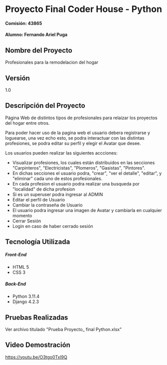 # Proyecto Final Coder House - Python
#### Comisión: 43865
#### Alumno: Fernando Ariel Puga

## Nombre del Proyecto

Profesionales para la remodelacion del hogar

## Versión
1.0

## Descripción del Proyecto

Página Web de distintos tipos de profesionales para relaizar los proyectos del hogar entre otros.

Para poder hacer uso de la pagina web el usuario debera registrarse y loguearse, una vez echo esto, se podra interactuar con las distintas profesiones, se podra editar su perfil y elegir el Avatar que desee.

Los usuarios pueden realizar las siguientes accciones:

- Visualizar profesiones, los cuales están distribuidos en las secciones "Carpinteros", "Electricistas", "Plomeros", "Gasistas", "Pintores".
- En dichas secciones el usuario podra, "crear",  "ver el detalle", "editar", y "eliminar" cada uno de estos profesionales.
- En cada profesion el usuario podra realizar una busqueda por "localidad" de dicha profesion
- Si es un superuser podra ingresar al ADMIN
- Editar el perfil de Usuario
- Cambiar la contraseña de Usuario
- El usuario podra ingresar una imagen de Avatar y cambiarla en cualquier momento
- Cerrar Sesión
- Login en caso de haber cerrado sesión

## Tecnología Utilizada

##### Front-End
- HTML 5
- CSS 3

##### Back-End
- Python 3.11.4
- Django 4.2.3

## Pruebas Realizadas

Ver archivo titulado "Prueba Proyecto_ final Python.xlsx"

## Video Demostración

https://youtu.be/O3tgo0Txl9Q

